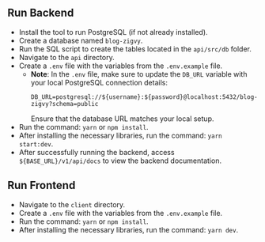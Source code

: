 ## Run Backend

- Install the tool to run PostgreSQL (if not already installed).
- Create a database named `blog-zigvy`.
- Run the SQL script to create the tables located in the `api/src/db` folder.
- Navigate to the `api` directory.
- Create a `.env` file with the variables from the `.env.example` file.
  - **Note**: In the `.env` file, make sure to update the `DB_URL` variable with your local PostgreSQL connection details:
    ```
    DB_URL=postgresql://${username}:${password}@localhost:5432/blog-zigvy?schema=public
    ```
    Ensure that the database URL matches your local setup.
- Run the command: `yarn` or `npm install`.
- After installing the necessary libraries, run the command: `yarn start:dev`.
- After successfully running the backend, access `${BASE_URL}/v1/api/docs` to view the backend documentation.

## Run Frontend

- Navigate to the `client` directory.
- Create a `.env` file with the variables from the `.env.example` file.
- Run the command: `yarn` or `npm install`.
- After installing the necessary libraries, run the command: `yarn dev`.
